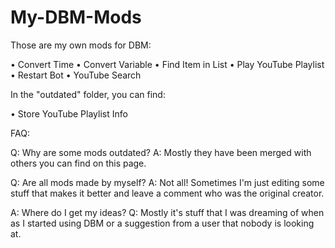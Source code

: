 # My-DBM-Mods
Those are my own mods for DBM:

• Convert Time
• Convert Variable
• Find Item in List
• Play YouTube Playlist
• Restart Bot
• YouTube Search

In the "outdated" folder, you can find:

• Store YouTube Playlist Info



FAQ:

Q: Why are some mods outdated?
A: Mostly they have been merged with others you can find on this page.

Q: Are all mods made by myself?
A: Not all! Sometimes I'm just editing some stuff that makes it better and leave a comment who was the original creator.

A: Where do I get my ideas?
Q: Mostly it's stuff that I was dreaming of when as I started using DBM or a suggestion from a user that nobody is looking at.
